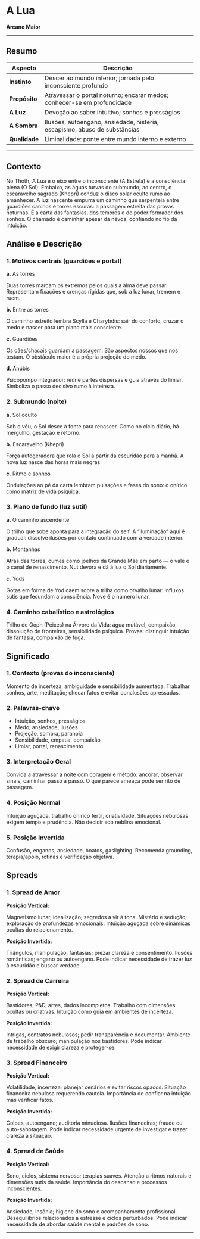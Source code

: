 # A Lua

**Arcano Maior**

---

## Resumo

| Aspecto | Descrição |
|---------|-----------|
| **Instinto** | Descer ao mundo inferior; jornada pelo inconsciente profundo |
| **Propósito** | Atravessar o portal noturno; encarar medos; conhecer-se em profundidade |
| **A Luz** | Devoção ao saber intuitivo; sonhos e presságios |
| **A Sombra** | Ilusões, autoengano, ansiedade, histeria, escapismo, abuso de substâncias |
| **Qualidade** | Liminalidade: ponte entre mundo interno e externo |

---

## Contexto

No Thoth, A Lua é o eixo entre o inconsciente (A Estrela) e a consciência plena (O Sol). Embaixo, as águas turvas do submundo; ao centro, o escaravelho sagrado (Khepri) conduz o disco solar oculto rumo ao amanhecer. A luz nascente empurra um caminho que serpenteia entre guardiões caninos e torres escuras: a passagem estreita das provas noturnas. É a carta das fantasias, dos temores e do poder formador dos sonhos. O chamado é caminhar apesar da névoa, confiando no fio da intuição.

## Análise e Descrição

### 1. Motivos centrais (guardiões e portal)

**a.** As torres

Duas torres marcam os extremos pelos quais a alma deve passar. Representam fixações e crenças rígidas que, sob a luz lunar, tremem e ruem.

**b.** Entre as torres

O caminho estreito lembra Scylla e Charybdis: sair do conforto, cruzar o medo e nascer para um plano mais consciente.

**c.** Guardiões

Os cães/chacais guardam a passagem. São aspectos nossos que nos testam. O obstáculo maior é a própria projeção do medo.

**d.** Anúbis

Psicopompo integrador: reúne partes dispersas e guia através do limiar. Simboliza o passo decisivo rumo à inteireza.

### 2. Submundo (noite)

**a.** Sol oculto

Sob o véu, o Sol desce à fonte para renascer. Como no ciclo diário, há mergulho, gestação e retorno.

**b.** Escaravelho (Khepri)

Força autogeradora que rola o Sol a partir da escuridão para a manhã. A nova luz nasce das horas mais negras.

**c.** Ritmo e sonhos

Ondulações ao pé da carta lembram pulsações e fases do sono: o onírico como matriz de vida psíquica.

### 3. Plano de fundo (luz sutil)

**a.** O caminho ascendente

O trilho que sobe aponta para a integração do self. A “iluminação” aqui é gradual: dissolve ilusões por contato continuado com a verdade interior.

**b.** Montanhas

Atrás das torres, cumes como joelhos da Grande Mãe em parto — o vale é o canal de renascimento. Nut devora e dá à luz o Sol diariamente.

**c.** Yods

Gotas em forma de Yod caem sobre a trilha como orvalho lunar: influxos sutis que fecundam a consciência. Nove é o número lunar.

### 4. Caminho cabalístico e astrológico

Trilho de Qoph (Peixes) na Árvore da Vida: água mutável, compaixão, dissolução de fronteiras, sensibilidade psíquica. Provas: distinguir intuição de fantasia, compaixão de fuga.

## Significado

### 1. Contexto (provas do inconsciente)

Momento de incerteza, ambiguidade e sensibilidade aumentada. Trabalhar sonhos, arte, meditação; checar fatos e evitar conclusões apressadas.

### 2. Palavras‑chave

- Intuição, sonhos, presságios
- Medo, ansiedade, ilusões
- Projeção, sombra, paranoia
- Sensibilidade, empatia, compaixão
- Limiar, portal, renascimento

### 3. Interpretação Geral

Convida a atravessar a noite com coragem e método: ancorar, observar sinais, caminhar passo a passo. O que parece ameaça pode ser rito de passagem.

### 4. Posição Normal

Intuição aguçada, trabalho onírico fértil, criatividade. Situações nebulosas exigem tempo e prudência. Não decidir sob neblina emocional.

### 5. Posição Invertida

Confusão, enganos, ansiedade, boatos, gaslighting. Recomenda grounding, terapia/apoio, rotinas e verificação objetiva.

## Spreads

### 1. Spread de Amor

**Posição Vertical:**

Magnetismo lunar, idealização, segredos a vir à tona. Mistério e sedução; exploração de profundezas emocionais. Intuição aguçada sobre dinâmicas ocultas do relacionamento.

**Posição Invertida:**

Triângulos, manipulação, fantasias; prezar clareza e consentimento. Ilusões românticas; engano ou autoengano. Pode indicar necessidade de trazer luz à escuridão e buscar verdade.

### 2. Spread de Carreira

**Posição Vertical:**

Bastidores, P&D, artes, dados incompletos. Trabalho com dimensões ocultas ou criativas. Intuição como guia em ambientes de incerteza.

**Posição Invertida:**

Intrigas, contratos nebulosos; pedir transparência e documentar. Ambiente de trabalho obscuro; manipulação nos bastidores. Pode indicar necessidade de exigir clareza e proteger-se.

### 3. Spread Financeiro

**Posição Vertical:**

Volatilidade, incerteza; planejar cenários e evitar riscos opacos. Situação financeira nebulosa requerendo cautela. Importância de confiar na intuição mas verificar fatos.

**Posição Invertida:**

Golpes, autoengano; auditoria minuciosa. Ilusões financeiras; fraude ou auto-sabotagem. Pode indicar necessidade urgente de investigar e trazer clareza à situação.

### 4. Spread de Saúde

**Posição Vertical:**

Sono, ciclos, sistema nervoso; terapias suaves. Atenção a ritmos naturais e dimensões sutis da saúde. Importância do descanso e processos inconscientes.

**Posição Invertida:**

Ansiedade, insônia; higiene do sono e acompanhamento profissional. Desequilíbrios relacionados a estresse e ciclos perturbados. Pode indicar necessidade de abordar saúde mental e padrões de sono.

---


